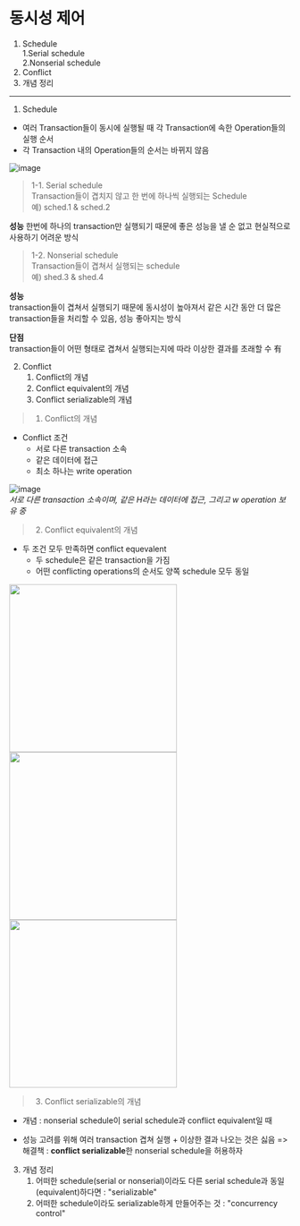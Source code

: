 # 동시성 제어
1. Schedule  
        1.Serial schedule  
        2.Nonserial schedule
2. Conflict
3. 개념 정리
***

1. Schedule
- 여러 Transaction들이 동시에 실행될 때 각 Transaction에 속한 Operation들의 실행 순서
- 각 Transaction 내의 Operation들의 순서는 바뀌지 않음

![image](https://github.com/mithzinf/DB-Study/assets/124668883/1ac6f334-5c57-46e7-afa0-632f9bf1df6e)  

> 1-1. Serial schedule  
> Transaction들이 겹치지 않고 한 번에 하나씩 실행되는 Schedule  
예) sched.1 & sched.2

**성능** 
한번에 하나의 transaction만 실행되기 때문에 좋은 성능을 낼 순 없고 현실적으로 사용하기 어려운 방식



> 1-2. Nonserial schedule  
> Transaction들이 겹쳐서 실행되는 schedule  
예) shed.3 & shed.4  

**성능**  
transaction들이 겹쳐서 실행되기 때문에 동시성이 높아져서 같은 시간 동안 더 많은 transaction들을 처리할 수 있음, 성능 좋아지는 방식  

**단점**   
transaction들이 어떤 형태로 겹쳐서 실행되는지에 따라 이상한 결과를 초래할 수 有  



2. Conflict    
    1. Conflict의 개념
    2. Conflict equivalent의 개념
    3. Conflict serializable의 개념

> 1. Conflict의 개념
 
 - Conflict 조건 
    - 서로 다른 transaction 소속
    - 같은 데이터에 접근
    - 최소 하나는 write operation
 
  ![image](https://github.com/mithzinf/DB-Study/assets/124668883/2e2e1ab4-5250-47f1-9549-458b5af9a0c1)  
  *서로 다른 transaction 소속이며, 같은 H라는 데이터에 접근, 그리고 w operation 보유 중*  
  
  
  > 2. Conflict equivalent의 개념

- 두 조건 모두 만족하면 conflict equevalent
    - 두 schedule은 같은 transaction을 가짐
    - 어떤 conflicting operations의 순서도 양쪽 schedule 모두 동일


<img src="https://github.com/mithzinf/DB-Study/assets/124668883/d0a60eef-80a9-48c1-a520-07c27b281912" width="300" />
<img src="https://github.com/mithzinf/DB-Study/assets/124668883/186a02ee-f845-4c7b-b183-c3ff0ee43432" width="300" /> 
<img src="https://github.com/mithzinf/DB-Study/assets/124668883/6d84707e-414a-4d0b-928f-58ab043f63c0" width="300" />        


> 3. Conflict serializable의 개념

- 개념 : nonserial schedule이 serial schedule과 conflict equivalent일 때

- 성능 고려를 위해 여러 transaction 겹쳐 실행 + 이상한 결과 나오는 것은 싫음 => 해결책 : **conflict serializable**한 nonserial schedule을 허용하자


3. 개념 정리   
    1. 어떠한 schedule(serial or nonserial)이라도 다른 serial schedule과 동일(equivalent)하다면 : "serializable"
    2. 어떠한 schedule이라도 serializable하게 만들어주는 것 : "concurrency control"


  




  
